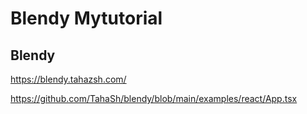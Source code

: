 # Blendy Mytutorial

## Blendy

https://blendy.tahazsh.com/

https://github.com/TahaSh/blendy/blob/main/examples/react/App.tsx
